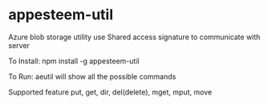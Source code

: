 # appesteem-util
Azure blob storage utility
use Shared access signature to communicate with server

To Install:
npm install -g appesteem-util

To Run:
aeutil
will show all the possible commands

Supported feature
put, get, dir, del(delete), mget, mput, move

